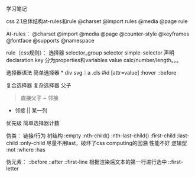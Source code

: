 学习笔记

css 2.1总体结构at-rules和rule
@charset
@import
rules
  @media
  @page
  rule

At-rules：
@charset
@import
@media
@page
@counter-style
@keyframes
@fontface
@supports
@namespace

rule（css规则）：
选择器 selector_group selector simple-selector
声明 declaration
 key  分为properties和variables
 value  calc/number/length。。。

选择器语法
简单选择器
 *
 div svg｜a
 .cls
 #id
 [attr=value]
 :hover
 ::before

复合选择器
复杂选择器
 <sp> 父子
 >    直接父子
 ~    邻接
 +    邻接
 ||   某一列

 优先级
 简单选择器计数

 伪类：
 链接/行为
 树结构   :empty  :nth-child() :nth-last-child() :first-child :last-child :only-child  尽量不用last，破坏了css computing的回溯 性能不好
 逻辑型   :not :where :has

 伪元素：
  ::before
  ::after
  ::first-line  根据渲染后文本的第一行进行选中
  ::first-letter